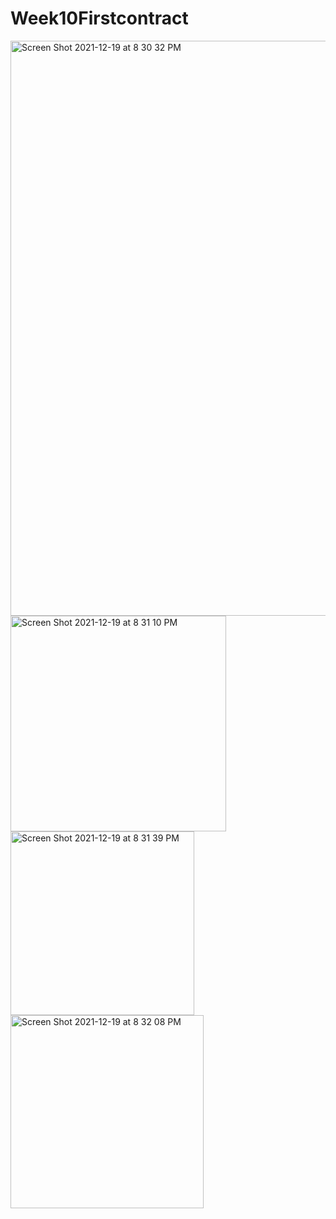 # Week10Firstcontract
<img width="920" alt="Screen Shot 2021-12-19 at 8 30 32 PM" src="https://user-images.githubusercontent.com/91940859/146684793-4eb74b5a-23b8-4edb-9f21-d89413c72a0f.png">
<img width="345" alt="Screen Shot 2021-12-19 at 8 31 10 PM" src="https://user-images.githubusercontent.com/91940859/146684802-e8a81757-cc13-4e83-b95e-c899977639b9.png">
<img width="294" alt="Screen Shot 2021-12-19 at 8 31 39 PM" src="https://user-images.githubusercontent.com/91940859/146684809-47813be6-f428-43e5-bd5c-28785fb62f88.png">
<img width="309" alt="Screen Shot 2021-12-19 at 8 32 08 PM" src="https://user-images.githubusercontent.com/91940859/146684820-df05fcfa-e9b8-4c2b-8b82-b637ed1e46e3.png">
